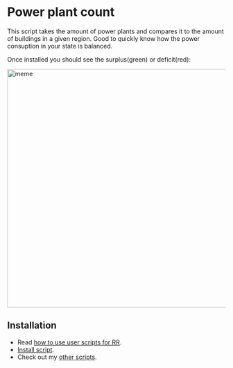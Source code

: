 # Power plant count

This script takes the amount of power plants and compares it to the amount of buildings in a given region. Good to quickly know how the power consuption in your state is balanced.

Once installed you should see the surplus(green) or deficit(red):

<img src="assets/rr-scripts/scripts/power-plant/drake-powerplant.png" alt="meme" width="550"/>

## Installation

- Read [how to use user scripts for RR][guide].
- [Install script][raw].
- Check out my [other scripts][scripts].

[guide]: https://rr-tools.eu/guide
[scripts]: https://rr-tools.eu/mods
[raw]: https://github.com/pbl0/rr-scripts/raw/main/scripts/power-plant/power-plant.user.js
